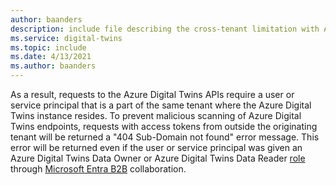 ```yaml
---
author: baanders
description: include file describing the cross-tenant limitation with Azure Digital Twins
ms.service: digital-twins
ms.topic: include
ms.date: 4/13/2021
ms.author: baanders
---
```


As a result, requests to the Azure Digital Twins APIs require a user or service principal that is a part of the same tenant where the Azure Digital Twins instance resides. To prevent malicious scanning of Azure Digital Twins endpoints, requests with access tokens from outside the originating tenant will be returned a "404 Sub-Domain not found" error message. This error will be returned even if the user or service principal was given an Azure Digital Twins Data Owner or Azure Digital Twins Data Reader [role](../articles/digital-twins/concepts-security.md) through [Microsoft Entra B2B](../articles/active-directory/external-identities/what-is-b2b.md) collaboration. 
